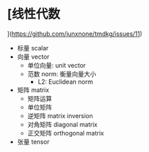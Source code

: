 # [线性代数 ](https://github.com/junxnone/tmdkg/issues/11)
- 标量 scalar
- 向量 vector
  - 单位向量: unit vector
  - 范数 norm: 衡量向量大小
    - L2: Euclidean norm
- 矩阵 matrix
  - 矩阵运算
  - 单位矩阵
  - 逆矩阵 matrix inversion
  - 对角矩阵 diagonal matrix
  - 正交矩阵 orthogonal matrix
- 张量 tensor
